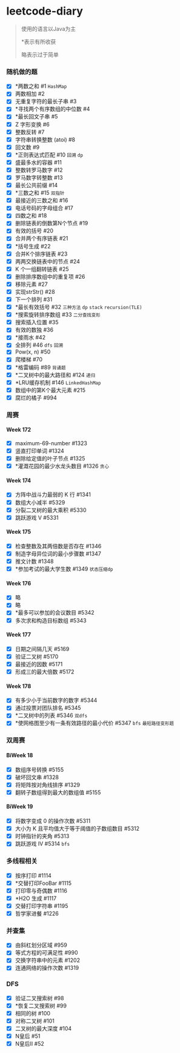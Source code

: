 # leetcode-diary

> 使用的语言以Java为主
>
> *表示有所收获
>
> 略表示过于简单

### 随机做的题

- [x] *两数之和 #1 `HashMap`
- [x] 两数相加 #2
- [x] 无重复字符的最长子串 #3    
- [x] *寻找两个有序数组的中位数 #4
- [x] *最长回文子串 #5
- [x] Z 字形变换 #6
- [x] 整数反转 #7
- [x] 字符串转换整数 (atoi) #8   
- [x] 回文数 #9 
- [x] *正则表达式匹配 #10 `回溯` `dp`
- [x] 盛最多水的容器 #11
- [x] 整数转罗马数字 #12
- [x] 罗马数字转整数 #13
- [x] 最长公共前缀 #14
- [x] *三数之和 #15 `双指针`
- [x] 最接近的三数之和 #16
- [x] 电话号码的字母组合 #17
- [x] 四数之和 #18
- [x] 删除链表的倒数第N个节点 #19
- [x] 有效的括号 #20
- [x] 合并两个有序链表 #21
- [x] *括号生成 #22
- [x] 合并K个排序链表 #23
- [x] 两两交换链表中的节点 #24
- [x] K 个一组翻转链表 #25
- [x] 删除排序数组中的重复项 #26
- [x] 移除元素 #27
- [x] 实现strStr() #28
- [x] 下一个排列 #31
- [x] *最长有效括号 #32 `三种方法` `dp` `stack` `recursion(TLE)`
- [x] *搜索旋转排序数组 #33 `二分查找变形`
- [x] 搜索插入位置 #35
- [x] 有效的数独 #36
- [x] *接雨水 #42
- [x] 全排列 #46 `dfs` `回溯`
- [x] Pow(x, n) #50
- [x] 爬楼梯 #70
- [x] *格雷编码 #89 `背诵题`
- [x] *二叉树中的最大路径和 #124 `递归`
- [x] *LRU缓存机制 #146 `LinkedHashMap`
- [x] 数组中的第K个最大元素 #215
- [x] 腐烂的橘子 #994

### 周赛
#### Week 172

- [x] maximum-69-number #1323
- [x] 竖直打印单词 #1324
- [x] 删除给定值的叶子节点 #1325    
- [x] *灌溉花园的最少水龙头数目 #1326 `贪心`

#### Week 174

- [x] 方阵中战斗力最弱的 K 行 #1341
- [x] 数组大小减半 #5329
- [x] 分裂二叉树的最大乘积 #5330    
- [x] 跳跃游戏 V #5331

#### Week 175

- [x] 检查整数及其两倍数是否存在 #1346
- [x] 制造字母异位词的最小步骤数 #1347
- [x] 推文计数 #1348    
- [x] *参加考试的最大学生数 #1349 `状态压缩dp`

#### Week 176

- [x] 略
- [x] 略
- [x] *最多可以参加的会议数目 #5342    
- [x] 多次求和构造目标数组 #5343

#### Week 177

- [x] 日期之间隔几天 #5169 
- [x] 验证二叉树 #5170 
- [x] 最接近的因数 #5171
- [x] 形成三的最大倍数 #5172

#### Week 178

- [x] 有多少小于当前数字的数字 #5344
- [x] 通过投票对团队排名 #5345
- [x] *二叉树中的列表 #5346 `双dfs`
- [x] *使网格图至少有一条有效路径的最小代价 #5347 `bfs` `最短路径变形题`

### 双周赛
#### BiWeek 18

- [x] 数组序号转换 #5155
- [x] 破坏回文串 #1328
- [x] 将矩阵按对角线排序 #1329
- [x] 翻转子数组得到最大的数组值 #5155

#### BiWeek 19

- [x] 将数字变成 0 的操作次数 #5311
- [x] 大小为 K 且平均值大于等于阈值的子数组数目 #5312
- [x] 时钟指针的夹角 #5313
- [x] 跳跃游戏 IV #5314 `bfs`

### 多线程相关
- [x] 按序打印 #1114
- [x] *交替打印FooBar #1115 
- [x] 打印零与奇偶数 #1116
- [x] *H2O 生成 #1117  
- [x] 交替打印字符串 #1195
- [x] 哲学家进餐 #1226

### 并查集
- [x] 由斜杠划分区域 #959	
- [x] 等式方程的可满足性 #990	
- [x] 交换字符串中的元素 #1202	
- [x] 连通网络的操作次数 #1319	

### DFS
- [x] 验证二叉搜索树 #98
- [x] *恢复二叉搜索树 #99
- [x] 相同的树 #100
- [x] 对称二叉树 #101
- [x] 二叉树的最大深度 #104
- [x] N皇后 #51
- [x] N皇后II #52
